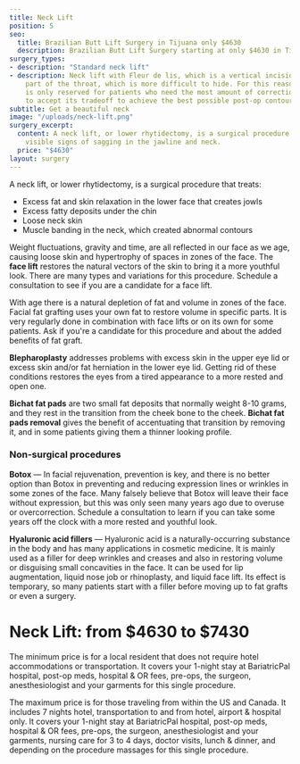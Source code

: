 ```yaml
---
title: Neck Lift
position: 5
seo:
  title: Brazilian Butt Lift Surgery in Tijuana only $4630
  description: Brazilian Butt Lift Surgery starting at only $4630 in Tijuana, Mexico
surgery_types:
- description: "​Standard neck lift"
- description: Neck lift with Fleur de lis, which is a vertical incision on the frontal
    part of the throat, which is more difficult to hide. For this reason, the technique
    is only reserved for patients who need the most amount of correction and are willing
    to accept its tradeoff to achieve the best possible post-op contour.
subtitle: Get a beautiful neck
image: "/uploads/neck-lift.png"
surgery_excerpt:
  content: A neck lift, or lower rhytidectomy, is a surgical procedure that improves
    visible signs of sagging in the jawline and neck.
  price: "$4630"
layout: surgery
---
```


A neck lift, or lower rhytidectomy, is a surgical procedure that treats:

* Excess fat and skin relaxation in the lower face that creates jowls
* Excess fatty deposits under the chin
* Loose neck skin
* Muscle banding in the neck, which created abnormal contours

Weight fluctuations, gravity and time, are all reflected in our face as we age, causing loose skin and hypertrophy of spaces in zones of the face. The **face lift** restores the natural vectors of the skin to bring it a more youthful look. There are many types and variations for this procedure. Schedule a consultation to see if you are a candidate for a face lift.

With age there is a natural depletion of fat and volume in zones of the face. Facial fat grafting uses your own fat to restore volume in specific parts. It is very regularly done in combination with face lifts or on its own for some patients. Ask if you're a candidate for this procedure and about the added benefits of fat graft.

**Blepharoplasty** addresses problems with excess skin in the upper eye lid or excess skin and/or fat herniation in the lower eye lid. Getting rid of these conditions restores the eyes from a tired appearance to a more rested and open one.

**Bichat fat pads** are two small fat deposits that normally weight 8-10 grams, and they rest in the transition from the cheek bone to the cheek. **Bichat fat pads removal** gives the benefit of accentuating that transition by removing it, and in some patients giving them a thinner looking profile.

### Non-surgical procedures

**Botox** — In facial rejuvenation, prevention is key, and there is no better option than Botox in preventing and reducing expression lines or wrinkles in some zones of the face. Many falsely believe that Botox will leave their face without expression, but this was only seen many years ago due to overuse or overcorrection. Schedule a consultation to learn if you can take some years off the clock with a more rested and youthful look.

**Hyaluronic acid fillers** — Hyaluronic acid is a naturally-occurring substance in the body and has many applications in cosmetic medicine. It is mainly used as a filler for deep wrinkles and creases and also in restoring volume or disguising small concavities in the face. It can be used for lip augmentation, liquid nose job or rhinoplasty, and liquid face lift. Its effect is temporary, so many patients start with a filler before moving up to fat grafts or even a surgery.

<h1 class='u-textPrimary u-mt4 u-mb0'>
  <strong>Neck Lift: from $4630 to $7430</strong>
</h1>

The minimum price is for a local resident that does not require hotel accommodations or transportation. It covers your 1-night stay at BariatricPal hospital, post-op meds, hospital & OR fees, pre-ops, the surgeon, anesthesiologist and your garments for this single procedure.

The maximum price is for those traveling from within the US and Canada. It includes 7 nights hotel, transportation to and from hotel, airport & hospital only. It covers your 1-night stay at BariatricPal hospital, post-op meds, hospital & OR fees, pre-ops, the surgeon, anesthesiologist and your garments, nursing care for 3 to 4 days, doctor visits, lunch & dinner, and depending on the procedure massages for this single procedure.

